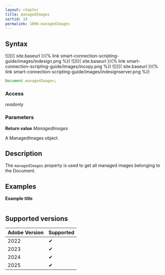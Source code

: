 ```yaml
---
layout: chapter
title: managedImages
sortid: 18
permalink: 1096-managedImages
---
```


## Syntax

![]({{ site.baseurl }}{% link smart-connection-scripting-guide/images/indesign.png %}) ![]({{ site.baseurl }}{% link smart-connection-scripting-guide/images/incopy.png %}) ![]({{ site.baseurl }}{% link smart-connection-scripting-guide/images/indesignserver.png %})

```javascript
Document.managedImages;
```

### Access

_readonly_

### Parameters

**Return value** _ManagedImages_

A ManagedImages object.

## Description

The `managedImages` property is used to get all managed images belonging to the Document.

## Examples

**Example title**

```javascript

```

## Supported versions

| Adobe Version | Supported |
| ------------- | --------- |
| 2022          | ✔         |
| 2023          | ✔         |
| 2024          | ✔         |
| 2025          | ✔         |
